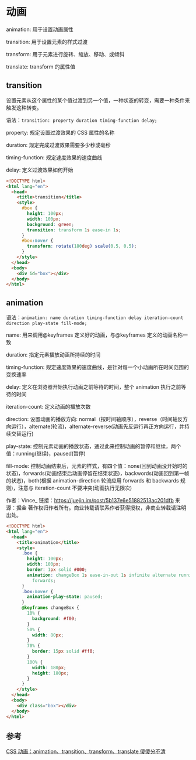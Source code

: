 # 动画

animation: 用于设置动画属性

transition: 用于设置元素的样式过渡

transform: 用于元素进行旋转、缩放、移动、或倾斜

translate: transform 的属性值

## transition

设置元素从这个属性的某个值过渡到另一个值，一种状态的转变，需要一种条件来触发这种转变。

语法：`transition: property duration timing-function delay;`

property: 规定设置过渡效果的 CSS 属性的名称

duration: 规定完成过渡效果需要多少秒或毫秒

timing-function: 规定速度效果的速度曲线

delay: 定义过渡效果如何开始

```html
<!DOCTYPE html>
<html lang="en">
  <head>
    <title>transition</title>
    <style>
      #box {
        height: 100px;
        width: 100px;
        background: green;
        transition: transform 1s ease-in 1s;
      }
      #box:hover {
        transform: rotate(180deg) scale(0.5, 0.5);
      }
    </style>
  </head>
  <body>
    <div id="box"></div>
  </body>
</html>
```

## animation

语法：`animation: name duration timing-function delay iteration-count direction play-state fill-mode;`

name: 用来调用@keyframes 定义好的动画，与@keyframes 定义的动画名称一致

duration: 指定元素播放动画所持续的时间

timing-function: 规定速度效果的速度曲线，是针对每一个小动画所在时间范围的变换速率

delay: 定义在浏览器开始执行动画之前等待的时间，整个 animation 执行之前等待的时间

iteration-count: 定义动画的播放次数

direction: 设置动画的播放方向: normal（按时间轴顺序），reverse（时间轴反方向运行），alternate(轮流)，alternate-reverse(动画先反运行再正方向运行，并持续交替运行)

play-state: 控制元素动画的播放状态，通过此来控制动画的暂停和继续，两个值：running(继续)，paused(暂停)

fill-mode: 控制动画结束后，元素的样式，有四个值：none(回到动画没开始时的状态)，forwards(动画结束后动画停留在结束状态)，backwords(动画回到第一帧的状态)，both(根据 animation-direction 轮流应用 forwards 和 backwards 规则)，注意与 iteration-count 不要冲突(动画执行无限次)

作者：Vince\_
链接：https://juejin.im/post/5b137e6e51882513ac201dfb
来源：掘金
著作权归作者所有。商业转载请联系作者获得授权，非商业转载请注明出处。

```html
<!DOCTYPE html>
<html lang="en">
  <head>
    <title>animation</title>
    <style>
      .box {
        height: 100px;
        width: 100px;
        border: 1px solid #000;
        animation: changeBox 1s ease-in-out 1s infinite alternate running
          forwards;
      }
      .box:hover {
        animation-play-state: paused;
      }
      @keyframes changeBox {
        10% {
          background: #f00;
        }
        50% {
          width: 80px;
        }
        70% {
          border: 15px solid #ff0;
        }
        100% {
          width: 180px;
          height: 180px;
        }
      }
    </style>
  </head>
  <body>
    <div class="box"></div>
  </body>
</html>
```

## 参考

[CSS 动画：animation、transition、transform、translate 傻傻分不清](https://juejin.im/post/5b137e6e51882513ac201dfb)
